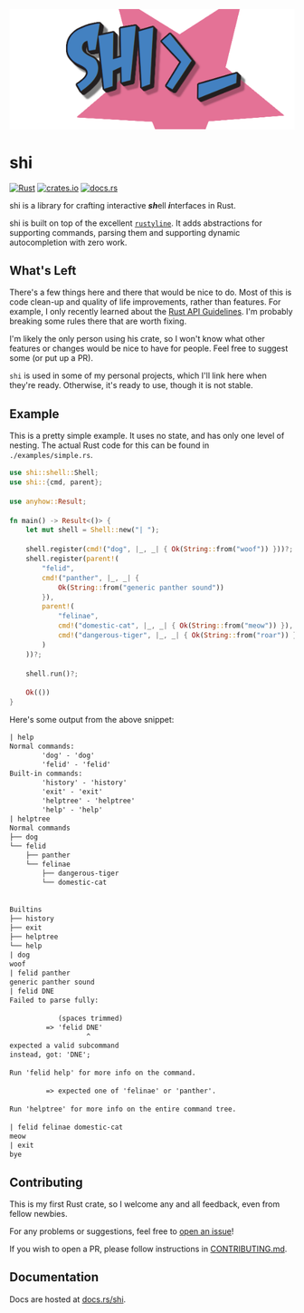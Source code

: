 <p align="center"><img src="./rsrc/banner/shi.png"></img></p>

# shi

[![Rust](https://github.com/Utagai/shi/workflows/Rust/badge.svg)](https://github.com/Utagai/shi/actions/workflows/rust.yml?query=branch%3Amaster)
[![crates.io](https://img.shields.io/crates/v/shi.svg)](https://crates.io/crates/shi)
[![docs.rs](https://docs.rs/shi/badge.svg)](https://docs.rs/shi/)

<!-- prettier-ignore-start -->
shi is a library for crafting interactive ***sh***ell ***i***nterfaces in Rust.
<!-- prettier-ignore-end -->

shi is built on top of the excellent
[`rustyline`](https://github.com/kkawakam/rustyline). It adds abstractions for
supporting commands, parsing them and supporting dynamic autocompletion with
zero work.

## What's Left

There's a few things here and there that would be nice to do. Most of this is
code clean-up and quality of life improvements, rather than features. For
example, I only recently learned about the [Rust API
Guidelines](https://rust-lang.github.io/api-guidelines/checklist.html). I'm
probably breaking some rules there that are worth fixing.

I'm likely the only person using his crate, so I won't know what other features
or changes would be nice to have for people. Feel free to suggest some (or put
up a PR).

`shi` is used in some of my personal projects, which I'll link here when
they're ready. Otherwise, it's ready to use, though it is not stable.

## Example

This is a pretty simple example. It uses no state, and has only one level of nesting. The actual Rust code for this can be found in `./examples/simple.rs`.

```rust
use shi::shell::Shell;
use shi::{cmd, parent};

use anyhow::Result;

fn main() -> Result<()> {
    let mut shell = Shell::new("| ");

    shell.register(cmd!("dog", |_, _| { Ok(String::from("woof")) }))?;
    shell.register(parent!(
        "felid",
        cmd!("panther", |_, _| {
            Ok(String::from("generic panther sound"))
        }),
        parent!(
            "felinae",
            cmd!("domestic-cat", |_, _| { Ok(String::from("meow")) }),
            cmd!("dangerous-tiger", |_, _| { Ok(String::from("roar")) }),
        )
    ))?;

    shell.run()?;

    Ok(())
}
```

Here's some output from the above snippet:

```
| help
Normal commands:
        'dog' - 'dog'
        'felid' - 'felid'
Built-in commands:
        'history' - 'history'
        'exit' - 'exit'
        'helptree' - 'helptree'
        'help' - 'help'
| helptree
Normal commands
├── dog
└── felid
    ├── panther
    └── felinae
        ├── dangerous-tiger
        └── domestic-cat


Builtins
├── history
├── exit
├── helptree
└── help
| dog
woof
| felid panther
generic panther sound
| felid DNE
Failed to parse fully:

            (spaces trimmed)
         => 'felid DNE'
                   ^
expected a valid subcommand
instead, got: 'DNE';

Run 'felid help' for more info on the command.

         => expected one of 'felinae' or 'panther'.

Run 'helptree' for more info on the entire command tree.

| felid felinae domestic-cat
meow
| exit
bye
```

## Contributing

This is my first Rust crate, so I welcome any and all feedback, even from fellow newbies.

For any problems or suggestions, feel free to [open an issue](https://github.com/Utagai/shi/issues/new)!

If you wish to open a PR, please follow instructions in [CONTRIBUTING.md](./CONTRIBUTING.md).

## Documentation

Docs are hosted at [docs.rs/shi](https://docs.rs/shi/).
